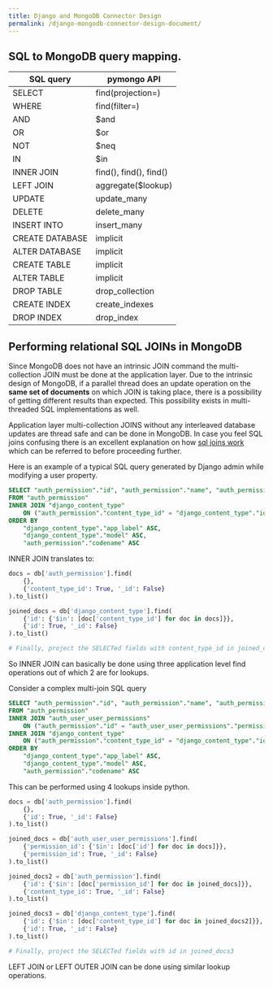 ```yaml
---
title: Django and MongoDB Connector Design
permalink: /django-mongodb-connector-design-document/
---
```


## SQL to MongoDB query mapping.

SQL query | pymongo API
----------|------------
SELECT | find(projection=)
WHERE | find(filter=)
AND | $and
OR | $or
NOT | $neq
IN | $in
INNER JOIN | find(), find(), find()
LEFT JOIN | aggregate($lookup)
UPDATE | update_many
DELETE | delete_many
INSERT INTO | insert_many
CREATE DATABASE | implicit
ALTER DATABASE | implicit
CREATE TABLE | implicit
ALTER TABLE | implicit
DROP TABLE | drop_collection
CREATE INDEX | create_indexes
DROP INDEX | drop_index

## Performing relational SQL JOINs in MongoDB

Since MongoDB does not have an intrinsic JOIN command the multi-collection JOIN must be done at the application layer. Due to the intrinsic design of MongoDB, if a parallel thread does an update operation on the **same set of documents** on which JOIN is taking place, there is a possibility of getting different results than expected. This possibility exists in multi-threaded SQL implementations as well. 

Application layer multi-collection JOINS without any interleaved database updates are thread safe and can be done in MongoDB. In case you feel SQL joins confusing there is an excellent explanation on how [sql joins work](https://www.interfacett.com/blogs/multiple-joins-work-just-like-single-joins/) which can be referred to before proceeding further. 

Here is an example of a typical SQL query generated by Django admin while modifying a user property.

```sql
SELECT "auth_permission"."id", "auth_permission"."name", "auth_permission"."content_type_id", "auth_permission"."codename", "django_content_type"."id", "django_content_type"."app_label", "django_content_type"."model" 
FROM "auth_permission" 
INNER JOIN "django_content_type" 
    ON ("auth_permission"."content_type_id" = "django_content_type"."id") 
ORDER BY 
    "django_content_type"."app_label" ASC, 
    "django_content_type"."model" ASC, 
    "auth_permission"."codename" ASC
```

INNER JOIN translates to:

```python
docs = db['auth_permission'].find(
    {},
    {'content_type_id': True, '_id': False}
).to_list()

joined_docs = db['django_content_type'].find(
    {'id': {'$in': [doc['content_type_id'] for doc in docs]}},
    {'id': True, '_id': False}
).to_list()

# Finally, project the SELECTed fields with content_type_id in joined_docs
```
So INNER JOIN can basically be done using three application level find operations out of which 2 are for lookups.

Consider a complex multi-join SQL query

```sql
SELECT "auth_permission"."id", "auth_permission"."name", "auth_permission"."content_type_id", "auth_permission"."codename" 
FROM "auth_permission" 
INNER JOIN "auth_user_user_permissions" 
    ON ("auth_permission"."id" = "auth_user_user_permissions"."permission_id") 
INNER JOIN "django_content_type" 
    ON ("auth_permission"."content_type_id" = "django_content_type"."id") 
ORDER BY 
    "django_content_type"."app_label" ASC, 
    "django_content_type"."model" ASC, 
    "auth_permission"."codename" ASC
```

This can be performed using 4 lookups inside python.

```python
docs = db['auth_permission'].find(
    {},
    {'id': True, '_id': False}
).to_list()

joined_docs = db['auth_user_user_permissions'].find(
    {'permission_id': {'$in': [doc['id'] for doc in docs]}},
    {'permission_id': True, '_id': False}
).to_list()

joined_docs2 = db['auth_permission'].find(
    {'id': {'$in': [doc['permission_id'] for doc in joined_docs]}},
    {'content_type_id': True, '_id': False}
).to_list()

joined_docs3 = db['django_content_type'].find(
    {'id': {'$in': [doc['content_type_id'] for doc in joined_docs2]}},
    {'id': True, '_id': False}
).to_list()

# Finally, project the SELECTed fields with id in joined_docs3
```

LEFT JOIN or LEFT OUTER JOIN can be done using similar lookup operations.


